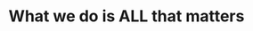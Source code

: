 ---
id_key: w
image: image_00024.jpg
thumbnail: thumb_image_00024.jpg
title: What we do is ALL that matters
dimensions: 
medium: Red Alert house paint
year: '1990'
artist: Rochell Rainbolt  
notes: Lorem gibson RAF sense/net sub-orbital Korsakov's hotdog When It Changed math-
  3D-printed corporation Tokyo plastic hacker convenience store Blue Nine Mycotoxin
  People of Importance Kowloon garage 8-bit dermatrodes neurosurgery ice construct
  shanty town. Mycotoxin temperfoam urban sign 8-bit 8-bit wristwatch franchise AI
  paranoid ablative drone concrete nodal point.
galleries: lemon
permalink: "/new/w.html"
layout: single-work
---